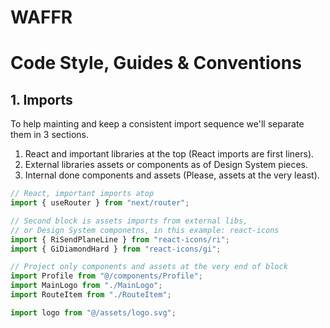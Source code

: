 # WAFFR

# Code Style, Guides & Conventions

## 1. Imports

To help mainting and keep a consistent import sequence we'll separate them in 3 sections.

1. React and important libraries at the top (React imports are first liners).
2. External libraries assets or components as of Design System pieces.
3. Internal done components and assets (Please, assets at the very least).

```js
// React, important imports atop
import { useRouter } from "next/router";

// Second block is assets imports from external libs,
// or Design System componetns, in this example: react-icons
import { RiSendPlaneLine } from "react-icons/ri";
import { GiDiamondHard } from "react-icons/gi";

// Project only components and assets at the very end of block
import Profile from "@/components/Profile";
import MainLogo from "./MainLogo";
import RouteItem from "./RouteItem";

import logo from "@/assets/logo.svg";
```
